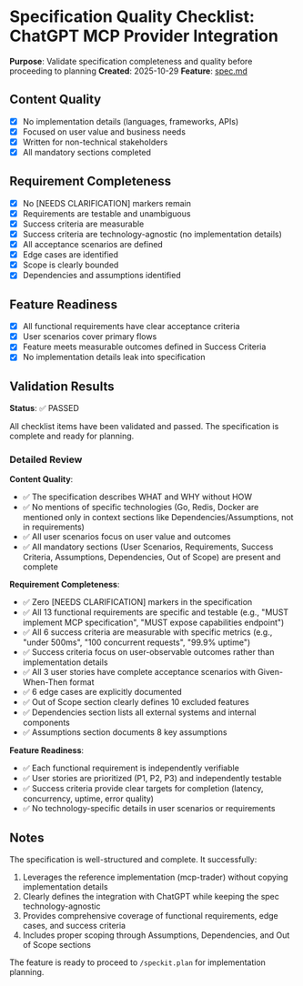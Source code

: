 # Specification Quality Checklist: ChatGPT MCP Provider Integration

**Purpose**: Validate specification completeness and quality before proceeding to planning
**Created**: 2025-10-29
**Feature**: [spec.md](../spec.md)

## Content Quality

- [x] No implementation details (languages, frameworks, APIs)
- [x] Focused on user value and business needs
- [x] Written for non-technical stakeholders
- [x] All mandatory sections completed

## Requirement Completeness

- [x] No [NEEDS CLARIFICATION] markers remain
- [x] Requirements are testable and unambiguous
- [x] Success criteria are measurable
- [x] Success criteria are technology-agnostic (no implementation details)
- [x] All acceptance scenarios are defined
- [x] Edge cases are identified
- [x] Scope is clearly bounded
- [x] Dependencies and assumptions identified

## Feature Readiness

- [x] All functional requirements have clear acceptance criteria
- [x] User scenarios cover primary flows
- [x] Feature meets measurable outcomes defined in Success Criteria
- [x] No implementation details leak into specification

## Validation Results

**Status**: ✅ PASSED

All checklist items have been validated and passed. The specification is complete and ready for planning.

### Detailed Review

**Content Quality**:
- ✅ The specification describes WHAT and WHY without HOW
- ✅ No mentions of specific technologies (Go, Redis, Docker are mentioned only in context sections like Dependencies/Assumptions, not in requirements)
- ✅ All user scenarios focus on user value and outcomes
- ✅ All mandatory sections (User Scenarios, Requirements, Success Criteria, Assumptions, Dependencies, Out of Scope) are present and complete

**Requirement Completeness**:
- ✅ Zero [NEEDS CLARIFICATION] markers in the specification
- ✅ All 13 functional requirements are specific and testable (e.g., "MUST implement MCP specification", "MUST expose capabilities endpoint")
- ✅ All 6 success criteria are measurable with specific metrics (e.g., "under 500ms", "100 concurrent requests", "99.9% uptime")
- ✅ Success criteria focus on user-observable outcomes rather than implementation details
- ✅ All 3 user stories have complete acceptance scenarios with Given-When-Then format
- ✅ 6 edge cases are explicitly documented
- ✅ Out of Scope section clearly defines 10 excluded features
- ✅ Dependencies section lists all external systems and internal components
- ✅ Assumptions section documents 8 key assumptions

**Feature Readiness**:
- ✅ Each functional requirement is independently verifiable
- ✅ User stories are prioritized (P1, P2, P3) and independently testable
- ✅ Success criteria provide clear targets for completion (latency, concurrency, uptime, error quality)
- ✅ No technology-specific details in user scenarios or requirements

## Notes

The specification is well-structured and complete. It successfully:
1. Leverages the reference implementation (mcp-trader) without copying implementation details
2. Clearly defines the integration with ChatGPT while keeping the spec technology-agnostic
3. Provides comprehensive coverage of functional requirements, edge cases, and success criteria
4. Includes proper scoping through Assumptions, Dependencies, and Out of Scope sections

The feature is ready to proceed to `/speckit.plan` for implementation planning.
